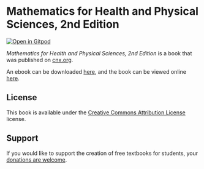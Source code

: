 # Mathematics for Health and Physical Sciences, 2nd Edition

[![Open in Gitpod](https://gitpod.io/button/open-in-gitpod.svg)](https://gitpod.io/from-referrer/)

_Mathematics for Health and Physical Sciences, 2nd Edition_ is a book that was published on [cnx.org](https://cnx.org/).

An ebook can be downloaded [here](https://github.com/cnx-user-books/cnxbook-derived-copy-of-mathematics-for-health-and-physical-sciences/releases/latest), and the book can be viewed online [here](https://github.com/cnx-user-books/cnxbook-derived-copy-of-mathematics-for-health-and-physical-sciences/releases/latest).

## License
This book is available under the [Creative Commons Attribution License](./LICENSE) license.

## Support
If you would like to support the creation of free textbooks for students, your [donations are welcome](https://riceconnect.rice.edu/donation/support-openstax-banner).
